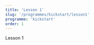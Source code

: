 ```yaml
---
title: 'Lesson 1'
slug: '/programmes/kickstart/lesson1'
programme: 'kickstart'
order: 1
---
```


Lesson 1